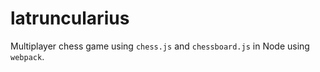 # latruncularius
Multiplayer chess game using `chess.js` and `chessboard.js` in Node using `webpack`.
